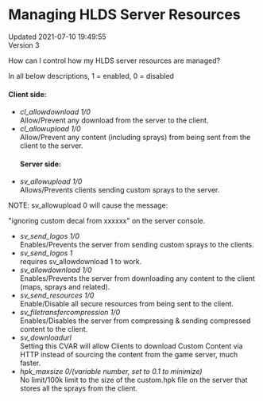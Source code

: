# Managing HLDS Server Resources
Updated 2021-07-10 19:49:55  
Version 3  

How can I control how my HLDS server resources are managed?  
  
In all below descriptions, 1 = enabled, 0 = disabled  
  
#### Client side:
* *cl_allowdownload 1/0*  
Allow/Prevent any download from the server to the client.
* *cl_allowupload 1/0*  
Allow/Prevent any content (including sprays) from being sent from the client to the server.
  #### Server side:
* *sv_allowupload 1/0*  
Allows/Prevents clients sending custom sprays to the server.  
  
NOTE: sv_allowupload 0 will cause the message:  
  
"ignoring custom decal from xxxxxx" on the server console.
* *sv_send_logos 1/0*  
Enables/Prevents the server from sending custom sprays to the clients.
* *sv_send_logos 1*  
requires sv_allowdownload 1 to work.
* *sv_allowdownload 1/0*  
Enables/Prevents the server from downloading any content to the client (maps, sprays and related).
* *sv_send_resources 1/0*  
Enable/Disable all secure resources from being sent to the client.
* *sv_filetransfercompression 1/0*  
Enables/Disables the server from compressing & sending compressed content to the client.
* *sv_downloadurl <url>*  
Setting this CVAR will allow Clients to download Custom Content via HTTP instead of sourcing the content from the game server, much faster.
* *hpk_maxsize 0/(variable number, set to 0.1 to minimize)*  
No limit/100k limit to the size of the custom.hpk file on the server that stores all the sprays from the client.